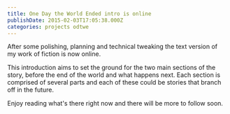 ```yaml
---
title: One Day the World Ended intro is online
publishDate: 2015-02-03T17:05:38.000Z
categories: projects odtwe
---
```


After some polishing, planning and technical tweaking the text version of my work of fiction is now online.

This introduction aims to set the ground for the two main sections of the story, before the end of the world and what happens next. Each section is comprised of several parts and each of these could be stories that branch off in the future.

Enjoy reading what's there right now and there will be more to follow soon.
